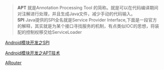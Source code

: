 >**APT** 就是Annotation Processing Tool 的简称。就是可以在代码编译期间对注解进行处理，并且生成Java文件，减少手动的代码输入。</br>
**SPI** Java提供的SPI全名就是Service Provider Interface,下面是一段官方的解释，其实就是为某个接口寻找服务的机制，有点类似IOC的思想，将装配的控制权移交给ServiceLoader

[Android模块开发之SPI](https://www.jianshu.com/p/deeb39ccdc53)

[Android模块开发之APT技术](https://www.jianshu.com/p/9616f4a462bd)

[ARouter](https://github.com/alibaba/ARouter/blob/master/README_CN.md)